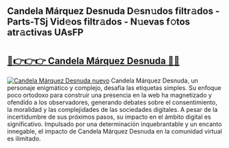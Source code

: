 ## Candela Márquez Desnuda D𝚎sn𝚞dos filtr𝚊dos - Parts-TSj Vid𝚎os filtr𝚊dos - N𝚞evas f𝚘tos atr𝚊ctivas UAsFP

# <h2><a href="http://mb79wb.tromn.icu/?c=Candela+M%c3%a1rquez+Desnuda">🔗👉👉👉 Candela Márquez Desnuda 🔗🔗</a></h2>

[![Candela Márquez Desnuda nuevo](https://i.imgur.com/pEAQMta.gif)](http://mb79wb.tromn.icu/?c=Candela+M%c3%a1rquez+Desnuda)
Candela Márquez Desnuda, un personaje enigmático y complejo, desafía las etiquetas simples. Su enfoque poco ortodoxo para construir una presencia en la web ha magnetizado y ofendido a los observadores, generando debates sobre el consentimiento, la moralidad y las complejidades de las sociedades digitales. A pesar de la incertidumbre de sus próximos pasos, su impacto en el ámbito digital es significativo. Impulsado por una determinación inquebrantable y un encanto innegable, el impacto de Candela Márquez Desnuda en la comunidad virtual es ilimitado.
